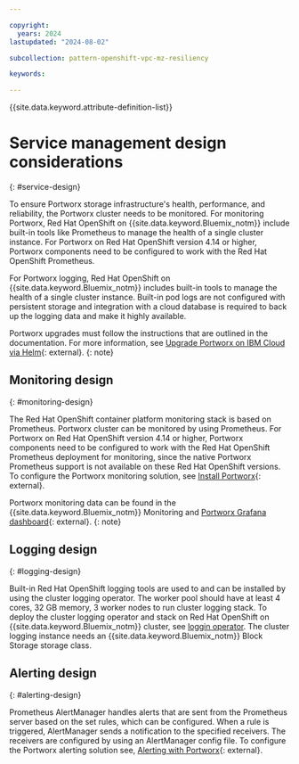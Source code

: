 ```yaml
---

copyright:
  years: 2024
lastupdated: "2024-08-02"

subcollection: pattern-openshift-vpc-mz-resiliency

keywords:

---
```


{{site.data.keyword.attribute-definition-list}}

# Service management design considerations
{: #service-design}

To ensure Portworx storage infrastructure's health, performance, and reliability, the Portworx cluster needs to be monitored. For monitoring Portworx, Red Hat OpenShift on {{site.data.keyword.Bluemix_notm}} include built-in tools like Prometheus to manage the health of a single cluster instance. For Portworx on Red Hat OpenShift version 4.14 or higher, Portworx components need to be configured to work with the Red Hat OpenShift Prometheus.

For Portworx logging, Red Hat OpenShift on {{site.data.keyword.Bluemix_notm}} includes built-in tools to manage the health of a single cluster instance. Built-in pod logs are not configured with persistent storage and integration with a cloud database is required to back up the logging data and make it highly available.

Portworx upgrades must follow the instructions that are outlined in the documentation. For more information, see [Upgrade Portworx on IBM Cloud via Helm](https://docs.portworx.com/portworx-enterprise/operations/operate-kubernetes/upgrade/upgrade-px-ibm){: external}.
 {: note}

## Monitoring design
{: #monitoring-design}

The Red Hat OpenShift container platform monitoring stack is based on Prometheus. Portworx cluster can be monitored by using Prometheus. For Portworx on Red Hat OpenShift version 4.14 or higher, Portworx components need to be configured to work with the Red Hat OpenShift Prometheus deployment for monitoring, since the native Portworx Prometheus support is not available on these Red Hat OpenShift versions. To configure the Portworx monitoring solution, see [Install Portworx](https://docs.portworx.com/portworx-enterprise/platform/openshift/ocp-ibm-cloud/ocp-on-ibm-cloud){: external}. 

Portworx monitoring data can be found in the {{site.data.keyword.Bluemix_notm}} Monitoring and [Portworx Grafana dashboard](https://docs.portworx.com/portworx-enterprise/platform/openshift/ocp-ibm-cloud/set-ocp-prometheus#configure-grafana){: external}.
{: note}

## Logging design
{: #logging-design}

Built-in Red Hat OpenShift logging tools are used to and can be installed by using the cluster logging operator. The worker pool should have at least 4 cores, 32 GB memory, 3 worker nodes to run cluster logging stack. To deploy the cluster logging operator and stack on Red Hat OpenShift on {{site.data.keyword.Bluemix_notm}} cluster, see [loggin operator](https://cloud.ibm.com/docs/openshift?topic=openshift-health#oc_logging_operator). The cluster logging instance needs an {{site.data.keyword.Bluemix_notm}} Block Storage storage class.

## Alerting design
{: #alerting-design}

Prometheus AlertManager handles alerts that are sent from the Prometheus server based on the set rules, which can be configured. When a rule is triggered, AlertManager sends a notification to the specified receivers. The receivers are configured by using an AlertManager config file. To configure the Portworx alerting solution see, [Alerting with Portworx](https://docs.portworx.com/portworx-enterprise/operations/operate-other/monitoring/alerting){: external}.
